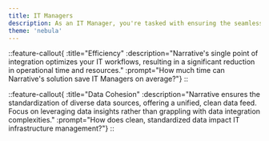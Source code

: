 ```yaml
---
title: IT Managers
description: As an IT Manager, you're tasked with ensuring the seamless operation and security of your company's IT infrastructure. Narrative's no-code software and AI assistants allow your team to streamline operations and enhance productivity.
theme: 'nebula'
---
```


::feature-callout{ :title="Efficiency" :description="Narrative's single point of integration optimizes your IT workflows, resulting in a significant reduction in operational time and resources." :prompt="How much time can Narrative's solution save IT Managers on average?"}
::

::feature-callout{ :title="Data Cohesion" :description="Narrative ensures the standardization of diverse data sources, offering a unified, clean data feed. Focus on leveraging data insights rather than grappling with data integration complexities." :prompt="How does clean, standardized data impact IT infrastructure management?"}
::
